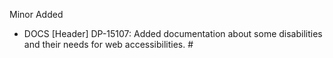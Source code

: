 
Minor
Added
- DOCS [Header] DP-15107: Added documentation about some disabilities and their needs for web accessibilities. #
